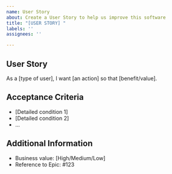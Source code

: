 ```yaml
---
name: User Story
about: Create a User Story to help us improve this software
title: "[USER STORY] "
labels: ''
assignees: ''

---
```


<!-- ⚠️⚠️ Do Not Delete This! feature_request_template ⚠️⚠️ -->
<!-- Please read our Rules of Conduct: https://opensource.microsoft.com/codeofconduct/ -->
<!-- Please search existing issues to avoid creating duplicates. -->
<!-- Describe the feature you'd like. -->

## User Story

As a [type of user], I want [an action] so that [benefit/value].

## Acceptance Criteria

- [Detailed condition 1]
- [Detailed condition 2]
- ...

## Additional Information

- Business value: [High/Medium/Low]
- Reference to Epic: #123
